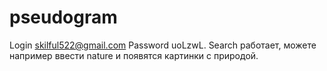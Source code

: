 # pseudogram
Login skilful522@gmail.com Password uoLzwL. Search работает, можете например ввести nature и появятся картинки с природой.
